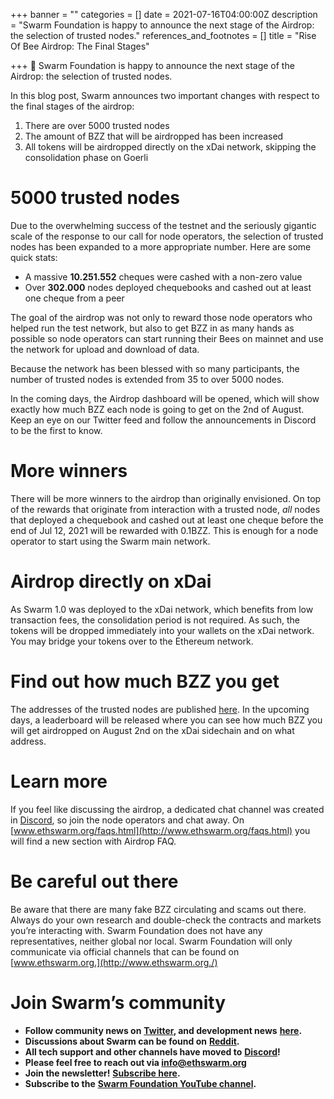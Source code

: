 +++
banner = ""
categories = []
date = 2021-07-16T04:00:00Z
description = "Swarm Foundation is happy to announce the next stage of the Airdrop: the selection of trusted nodes."
references_and_footnotes = []
title = "Rise Of Bee Airdrop: The Final Stages"

+++
🎉 Swarm Foundation is happy to announce the next stage of the Airdrop: the selection of trusted nodes.

In this blog post, Swarm announces two important changes with respect to the final stages of the airdrop:

1. There are over 5000 trusted nodes
2. The amount of BZZ that will be airdropped has been increased
3. All tokens will be airdropped directly on the xDai network, skipping the consolidation phase on Goerli

# 5000 trusted nodes

Due to the overwhelming success of the testnet and the seriously gigantic scale of the response to our call for node operators, the selection of trusted nodes has been expanded to a more appropriate number. Here are some quick stats:

* A massive **10.251.552** cheques were cashed with a non-zero value
* Over **302.000** nodes deployed chequebooks and cashed out at least one cheque from a peer

The goal of the airdrop was not only to reward those node operators who helped run the test network, but also to get BZZ in as many hands as possible so node operators can start running their Bees on mainnet and use the network for upload and download of data.

Because the network has been blessed with so many participants, the number of trusted nodes is extended from 35 to over 5000 nodes.

In the coming days, the Airdrop dashboard will be opened, which will show exactly how much BZZ each node is going to get on the 2nd of August. Keep an eye on our Twitter feed and follow the announcements in Discord to be the first to know.

# More winners

There will be more winners to the airdrop than originally envisioned. On top of the rewards that originate from interaction with a trusted node, _all_ nodes that deployed a chequebook and cashed out at least one cheque before the end of Jul 12, 2021 will be rewarded with 0.1BZZ. This is enough for a node operator to start using the Swarm main network.

# Airdrop directly on xDai

As Swarm 1.0 was deployed to the xDai network, which benefits from low transaction fees, the consolidation period is not required. As such, the tokens will be dropped immediately into your wallets on the xDai network. You may bridge your tokens over to the Ethereum network.

# Find out how much BZZ you get

The addresses of the trusted nodes are published [here](https://github.com/ethersphere/rise-of-bee-airdrop). In the upcoming days, a leaderboard will be released where you can see how much BZZ you will get airdropped on August 2nd on the xDai sidechain and on what address.

# Learn more

If you feel like discussing the airdrop, a dedicated chat channel was created in [Discord](https://discord.gg/y2ZRe8MUFG), so join the node operators and chat away. On [www.ethswarm.org/faqs.html](http://www.ethswarm.org/faqs.html) you will find a new section with Airdrop FAQ.

# Be careful out there

Be aware that there are many fake BZZ circulating and scams out there. Always do your own research and double-check the contracts and markets you’re interacting with. Swarm Foundation does not have any representatives, neither global nor local. Swarm Foundation will only communicate via official channels that can be found on [www.ethswarm.org.](http://www.ethswarm.org./)

# Join Swarm’s community

* **Follow community news on** [**Twitter**](https://twitter.com/ethswarmhive)**, and development news** [**here**](https://twitter.com/ethswarm)**.**
* **Discussions about Swarm can be found on** [**Reddit**](https://www.reddit.com/r/ethswarm/)**.**
* **All tech support and other channels have moved to** [**Discord**](https://discord.gg/wdghaQsGq5)**!**
* **Please feel free to reach out via info@ethswarm.org**
* **Join the newsletter!** [**Subscribe here**](https://www.ethswarm.org/newsletter.html)**.**
* **Subscribe to the** [**Swarm Foundation YouTube channel**](https://www.youtube.com/channel/UCu6ywn9MTqdREuE6xuRkskA/videos)**.**